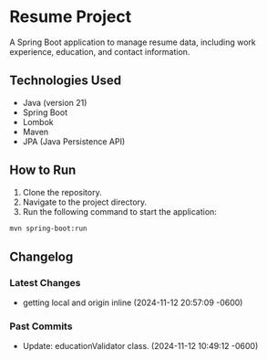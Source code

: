 # Resume Project
A Spring Boot application to manage resume data, including work experience, education, and contact information.

## Technologies Used
- Java (version 21)
- Spring Boot
- Lombok
- Maven
- JPA (Java Persistence API)

## How to Run
1. Clone the repository.
2. Navigate to the project directory.
3. Run the following command to start the application:
```sh
mvn spring-boot:run
```

## Changelog
### Latest Changes
- getting local and origin inline (2024-11-12 20:57:09 -0600)
### Past Commits
- Update: educationValidator class. (2024-11-12 10:49:12 -0600)

